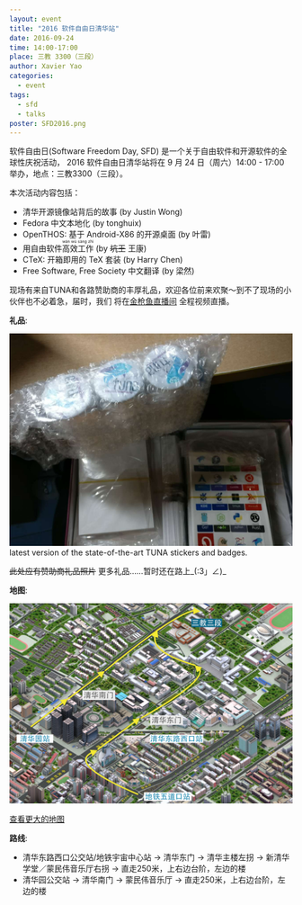 ```yaml
---
layout: event
title: "2016 软件自由日清华站"
date: 2016-09-24
time: 14:00-17:00
place: 三教 3300（三段）
author: Xavier Yao
categories:
  - event
tags:
  - sfd
  - talks
poster: SFD2016.png
---
```


软件自由日(Software Freedom Day, SFD) 是一个关于自由软件和开源软件的全球性庆祝活动，
2016 软件自由日清华站将在 9 月 24 日（周六）14:00 - 17:00 举办，地点：三教3300（三段）。

本次活动内容包括：

- 清华开源镜像站背后的故事 (by Justin Wong)
- Fedora 中文本地化 (by tonghuix)
- OpenTHOS: 基于 Android-X86 的开源桌面 (by 叶雷)
- 用自由软件<ruby>高效工作<rt>wán wù sàng zhì</rt></ruby> (by ~~坑王~~ 王康)
- CTeX: 开箱即用的 TeX 套装 (by Harry Chen)
- Free Software, Free Society 中文翻译 (by 梁然)

现场有来自TUNA和各路赞助商的丰厚礼品，欢迎各位前来欢聚～到不了现场的小伙伴也不必着急，届时，我们
将在[金枪鱼直播间](http://live.tuna.tsinghua.edu.cn) 全程视频直播。

<!--more -->

**礼品**:

![](/assets/img/events/sfd2016_present.jpg)
latest version of the state-of-the-art TUNA stickers and badges.

~~此处应有赞助商礼品照片~~
更多礼品……暂时还在路上\_(:3」∠)\_

**地图**:

![](/assets/img/events/map_t3_neo.png)

<a class="hidden-xs" href="http://www.openstreetmap.org/?mlat=40.00180&mlon=116.32262#map=17/40.00180/116.32262&layers=CN">查看更大的地图</a>

**路线**:

- 清华东路西口公交站/地铁宇宙中心站 -> 清华东门 -> 清华主楼左拐 -> 新清华学堂／蒙民伟音乐厅右拐 -> 直走250米，上右边台阶，左边的楼
- 清华园公交站 -> 清华南门 -> 蒙民伟音乐厅 -> 直走250米，上右边台阶，左边的楼
